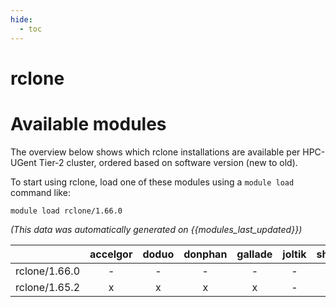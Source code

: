 ```yaml
---
hide:
  - toc
---
```


rclone
======

# Available modules


The overview below shows which rclone installations are available per HPC-UGent Tier-2 cluster, ordered based on software version (new to old).

To start using rclone, load one of these modules using a `module load` command like:

```shell
module load rclone/1.66.0
```

*(This data was automatically generated on {{modules_last_updated}})*  

| |accelgor|doduo|donphan|gallade|joltik|shinx|skitty|
| :---: | :---: | :---: | :---: | :---: | :---: | :---: | :---: |
|rclone/1.66.0|-|-|-|-|-|x|x|
|rclone/1.65.2|x|x|x|x|-|x|x|

